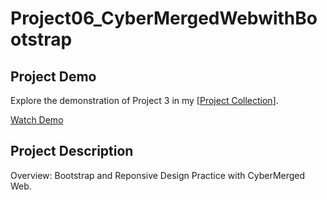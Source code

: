 # Project06_CyberMergedWebwithBootstrap

## Project Demo
Explore the demonstration of Project 3 in my [[Project Collection](https://www.youtube.com/playlist?list=PL8EP8AQSRY3B4gwh_ADLfEZy4j_6IK-h4)].

[Watch Demo](https://www.youtube.com/watch?v=kmdXla2xuS0&list=PL8EP8AQSRY3B4gwh_ADLfEZy4j_6IK-h4&index=7&ab_channel=ANH)

## Project Description
Overview:
Bootstrap and Reponsive Design Practice with CyberMerged Web.

